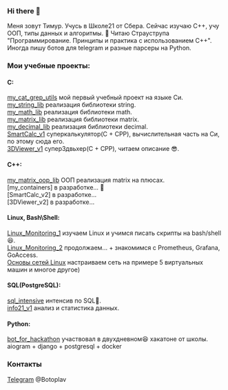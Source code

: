 ### Hi there 👋 
Меня зовут Тимур. Учусь в Школе21 от Сбера. Сейчас изучаю C++, учу ООП, типы данных и алгоритмы. 📖 Читаю Страуструпа "Программирование. Принципы и практика с использованием С++". Иногда пишу ботов для telegram и разные парсеры на Python. 


### Мои учебные проекты:
#### С:  
[my_cat_grep_utils](https://github.com/GTimsan/my_cat_grep_utils) мой первый учебный проект на языке Си.  
[my_string_lib](https://github.com/GTimsan/my_string_lib) реализация библиотеки string.  
[my_math_lib](https://github.com/GTimsan/my_math_lib) реализация библиотеки math.  
[my_matrix_lib](https://github.com/GTimsan/my_matrix_lib) реализация библиотеки matrix.  
[my_decimal_lib](https://github.com/GTimsan/my_decimal_lib) реализация библиотеки decimal.  
[SmartCalc_v1](https://github.com/GTimsan/SmartCalc_v1) суперкалькулятор(C + CPP), вычислительная часть на Си, по этому сюда его.   
[3DViewer_v1](https://github.com/GTimsan/3DViewer_v1) супер3двьхер(С + СPP), читаем описание 😎.  

#### C++:
[my_matrix_oop_lib](https://github.com/GTimsan/my_matrix_oop_lib) ООП реализация matrix на плюсах.  
[my_containers] в разработке... 🚀  
[SmartCalc_v2] в разработке...  
[3DViewer_v2] в разработке...  

#### Linux, Bash\Shell:
[Linux_Monitoring_1](https://github.com/GTimsan/Linux_Monitoring_1) изучаем Linux и учимся писать скрипты на bash/shell 😆.  
[Linux_Monitoring_2](https://github.com/GTimsan/Linux_Monitoring_2) продолжаем... + знакомимся с Prometheus, Grafana, GoAccess.  
[Основы сетей Linux](https://github.com/GTimsan/LinuxNetwork) настраиваем сеть на примере 5 виртуальных машин и многое другое)

#### SQL(PostgreSQL): 
[sql_intensive](https://github.com/GTimsan/sql_intensive) интенсив по SQL🐘.  
[info21_v1](https://github.com/GTimsan/info21_v1) анализ и статистика данных.  

#### Python:
[bot_for_hackathon](https://github.com/GTimsan/bot_for_hackathon) участвовал в двухдневном😆 хакатоне от школы. aiogram + django + postgresql + docker  

### Контакты
[Telegram](https://t.me/Botoplav) @Botoplav

